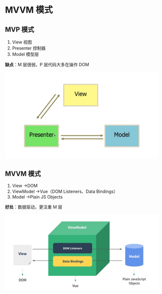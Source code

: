 # MVVM 模式

## MVP 模式

1. View 视图
2. Presenter 控制器
3. Model 模型层

**缺点**：M 层很弱，P 层代码大多在操作 DOM

![MVP模式](img/MVP模式.png)

## MVVM 模式

1. View ->DOM
2. ViewModel ->Vue（DOM Listeners、Data Bindings）
3. Model ->Plain JS Objects

**好处**：数据驱动，更注重 M 层

![MVP模式](img/MVVM模式.png)
